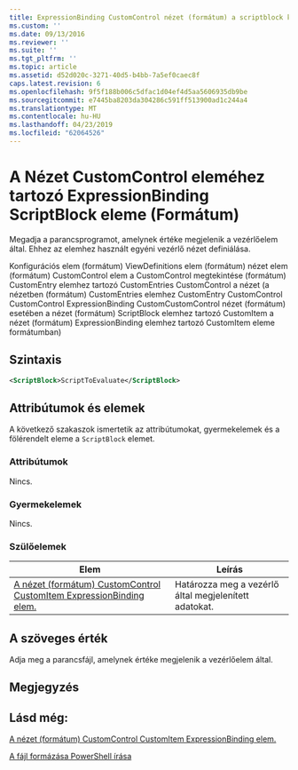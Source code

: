 ```yaml
---
title: ExpressionBinding CustomControl nézet (formátum) a scriptblock kulcsszót eleme |} A Microsoft Docs
ms.custom: ''
ms.date: 09/13/2016
ms.reviewer: ''
ms.suite: ''
ms.tgt_pltfrm: ''
ms.topic: article
ms.assetid: d52d020c-3271-40d5-b4bb-7a5ef0caec8f
caps.latest.revision: 6
ms.openlocfilehash: 9f5f188b006c5dfac1d04ef4d5aa5606935db9be
ms.sourcegitcommit: e7445ba8203da304286c591ff513900ad1c244a4
ms.translationtype: MT
ms.contentlocale: hu-HU
ms.lasthandoff: 04/23/2019
ms.locfileid: "62064526"
---
```

# <a name="scriptblock-element-for-expressionbinding-for-customcontrol-for-view-format"></a>A Nézet CustomControl eleméhez tartozó ExpressionBinding ScriptBlock eleme (Formátum)

Megadja a parancsprogramot, amelynek értéke megjelenik a vezérlőelem által. Ehhez az elemhez használt egyéni vezérlő nézet definiálása.

Konfigurációs elem (formátum) ViewDefinitions elem (formátum) nézet elem (formátum) CustomControl elem a CustomControl megtekintése (formátum) CustomEntry elemhez tartozó CustomEntries CustomControl a nézet (a nézetben (formátum) CustomEntries elemhez CustomEntry CustomControl CustomControl ExpressionBinding CustomCustomControl nézet (formátum) esetében a nézet (formátum) ScriptBlock elemhez tartozó CustomItem a nézet (formátum) ExpressionBinding elemhez tartozó CustomItem eleme formátumban)

## <a name="syntax"></a>Szintaxis

```xml
<ScriptBlock>ScriptToEvaluate</ScriptBlock>
```

## <a name="attributes-and-elements"></a>Attribútumok és elemek

A következő szakaszok ismertetik az attribútumokat, gyermekelemek és a fölérendelt eleme a `ScriptBlock` elemet.

### <a name="attributes"></a>Attribútumok

Nincs.

### <a name="child-elements"></a>Gyermekelemek

Nincs.

### <a name="parent-elements"></a>Szülőelemek

|Elem|Leírás|
|-------------|-----------------|
|[A nézet (formátum) CustomControl CustomItem ExpressionBinding elem.](./expressionbinding-element-for-customitem-for-customcontrol-for-view-format.md)|Határozza meg a vezérlő által megjelenített adatokat.|

## <a name="text-value"></a>A szöveges érték

Adja meg a parancsfájl, amelynek értéke megjelenik a vezérlőelem által.

## <a name="remarks"></a>Megjegyzés

## <a name="see-also"></a>Lásd még:

[A nézet (formátum) CustomControl CustomItem ExpressionBinding elem.](./expressionbinding-element-for-customitem-for-customcontrol-for-view-format.md)

[A fájl formázása PowerShell írása](./writing-a-powershell-formatting-file.md)

